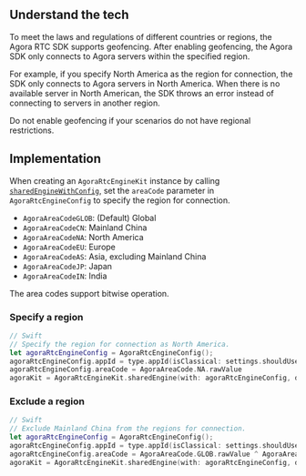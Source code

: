 ## Understand the tech

To meet the laws and regulations of different countries or regions, the Agora RTC SDK supports geofencing. After enabling geofencing, the Agora SDK only connects to Agora servers within the specified region.

For example, if you specify North America as the region for connection, the SDK only connects to Agora servers in North America. When there is no available server in North American, the SDK throws an error instead of connecting to servers in another region.

<div class="alert note">Do not enable geofencing if your scenarios do not have regional restrictions.</div>

## Implementation

When creating an `AgoraRtcEngineKit` instance by calling [`sharedEngineWithConfig`](https://docs-preview.agoralab.co/en/trinity/API%20Reference/oc_high_level/interface_agora_rtc_engine_kit.html#a7b846b533c9144396668b7ce9d90cb8b), set the `areaCode` parameter in `AgoraRtcEngineConfig` to specify the region for connection.

- `AgoraAreaCodeGLOB`: (Default) Global
- `AgoraAreaCodeCN`: Mainland China
- `AgoraAreaCodeNA`: North America
- `AgoraAreaCodeEU`: Europe
- `AgoraAreaCodeAS`: Asia, excluding Mainland China
- `AgoraAreaCodeJP`: Japan
- `AgoraAreaCodeIN`: India

<div class="alert note">The area codes support bitwise operation. </div>


### Specify a region

```swift
// Swift
// Specify the region for connection as North America.
let agoraRtcEngineConfig = AgoraRtcEngineConfig();
agoraRtcEngineConfig.appId = type.appId(isClassical: settings.shouldUseClassicalAppIds)
agoraRtcEngineConfig.areaCode = AgoraAreaCode.NA.rawValue
agoraKit = AgoraRtcEngineKit.sharedEngine(with: agoraRtcEngineConfig, delegate: self)
```

### Exclude a region

```swift
// Swift
// Exclude Mainland China from the regions for connection.
let agoraRtcEngineConfig = AgoraRtcEngineConfig();
agoraRtcEngineConfig.appId = type.appId(isClassical: settings.shouldUseClassicalAppIds)
agoraRtcEngineConfig.areaCode = AgoraAreaCode.GLOB.rawValue ^ AgoraAreaCode.CN.rawValue
agoraKit = AgoraRtcEngineKit.sharedEngine(with: agoraRtcEngineConfig, delegate: self)
```
